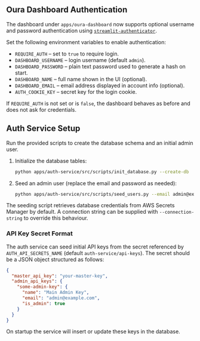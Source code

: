 ## Oura Dashboard Authentication

The dashboard under `apps/oura-dashboard` now supports optional username and
password authentication using [`streamlit-authenticator`](https://github.com/mkhorasani/streamlit-authenticator).

Set the following environment variables to enable authentication:

* `REQUIRE_AUTH` – set to `true` to require login.
* `DASHBOARD_USERNAME` – login username (default `admin`).
* `DASHBOARD_PASSWORD` – plain text password used to generate a hash on start.
* `DASHBOARD_NAME` – full name shown in the UI (optional).
* `DASHBOARD_EMAIL` – email address displayed in account info (optional).
* `AUTH_COOKIE_KEY` – secret key for the login cookie.

If `REQUIRE_AUTH` is not set or is `false`, the dashboard behaves as before and
does not ask for credentials.

## Auth Service Setup

Run the provided scripts to create the database schema and an initial admin user.

1. Initialize the database tables:

   ```bash
   python apps/auth-service/src/scripts/init_database.py --create-db
   ```

2. Seed an admin user (replace the email and password as needed):

   ```bash
   python apps/auth-service/src/scripts/seed_users.py --email admin@example.com --password mypassword
   ```

The seeding script retrieves database credentials from AWS Secrets Manager by default. A connection string can be supplied with `--connection-string` to override this behaviour.

### API Key Secret Format

The auth service can seed initial API keys from the secret referenced by `AUTH_API_SECRETS_NAME` (default `auth-service/api-keys`).
The secret should be a JSON object structured as follows:

```json
{
  "master_api_key": "your-master-key",
  "admin_api_keys": {
    "some-admin-key": {
      "name": "Main Admin Key",
      "email": "admin@example.com",
      "is_admin": true
    }
  }
}
```

On startup the service will insert or update these keys in the database.

